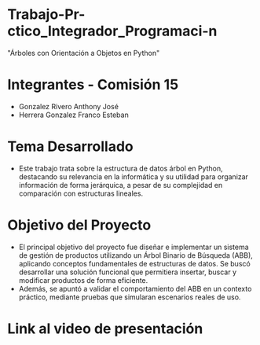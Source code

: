 # Trabajo-Pr-ctico_Integrador_Programaci-n
"Árboles con Orientación a Objetos en Python"

# Integrantes - Comisión 15
- Gonzalez Rivero Anthony José
- Herrera Gonzalez Franco Esteban

# Tema Desarrollado
- Este trabajo trata sobre la estructura de datos árbol en Python, destacando su relevancia en la informática y su utilidad para organizar información de forma jerárquica, a pesar de su complejidad en comparación con estructuras lineales.

# Objetivo del Proyecto
- El principal objetivo del proyecto fue diseñar e implementar un sistema de gestión de productos utilizando un Árbol Binario de Búsqueda (ABB), aplicando conceptos fundamentales de estructuras de datos. Se buscó desarrollar una solución funcional que permitiera insertar, buscar y modificar productos de forma eficiente.
- Además, se apuntó a validar el comportamiento del ABB en un contexto práctico, mediante pruebas que simularan escenarios reales de uso.

# Link al video de presentación

